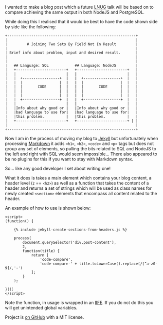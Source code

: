 I wanted to make a blog post which a future [LNUG](https://lnug.org/) talk will be based on to compare achieving the same output in both NodeJS and PostgreSQL.

While doing this I realised that it would be best to have the code shown side by side like the following:

    +-----------------------------------------------------------+
    |                                                           |
    |         # Joining Two Sets By Field Not In Result         |
    |                                                           |
    | Brief info about problem, input and desired result.       |
    |                                                           |
    |                                                           |
    |   ## Language: SQL            ## Language: NodeJS         |
    |   +-----------------------+   +-----------------------+   |
    |   |                       |   |                       |   |
    |   |  +-----------------+  |   |  +-----------------+  |   |
    |   |  |                 |  |   |  |                 |  |   |
    |   |  |       CODE      |  |   |  |       CODE      |  |   |
    |   |  |                 |  |   |  |                 |  |   |
    |   |  |                 |  |   |  |                 |  |   |
    |   |  +-----------------+  |   |  +-----------------+  |   |
    |   |                       |   |                       |   |
    |   |Info about why good or |   |Info about why good or |   |
    |   |bad language to use for|   |bad language to use for|   |
    |   |this problem.          |   |this problem.          |   |
    |   +-----------------------+   +-----------------------+ | |
    |                                                           |
    +-----------------------------------------------------------+

Now I am in the process of moving my blog to [Jekyll](https://jekyllrb.com/) but unfortunately when processing [Markdown](https://daringfireball.net/projects/markdown/) it adds `<h1>`, `<h2>`, `<code>` and `<p>` tags but does not group any set of elements, so pulling the bits related to SQL and NodeJS to the left and right with SQL would seem impossible... There also appeared to be no plugins for this if you want to stay with Markdown syntax.

So... like any good developer I set about writing one!

What it does is takes a main element which contains your blog content, a header level (`2` == `<h2>`) as well as a function that takes the content of a header and returns a set of strings which will be used as class names for newly created `<section>` elements that encompass all content related to the header.

An example of how to use is shown below:

    <script>
    (function() {

        {% include jekyll-create-sections-from-headers.js %}

        process(
            document.querySelector('div.post-content'),
            2,
            function(title) {
                return [
                    'code-compare',
                    'code-compare-' + title.toLowerCase().replace(/[^a-z0-9]/,'-')
                ];
            }
        );

    }())
    </script>

Note the function, in usage is wrapped in an [IIFE](https://developer.mozilla.org/en-US/docs/Glossary/IIFE). If you do not do this you will get unintended global variables.

Project is [on GitHub](https://github.com/forbesmyester/jekyll-create-sections-from-headers.js) with a MIT license.
